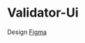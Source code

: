 # Validator-Ui

Design [Figma](https://www.figma.com/file/SS81SUL5ZnytusulXYwuUG/Pe-Viitor?type=design&node-id=69%3A2523&mode=design&t=EzU5rcQ747IH1o1L-1)

